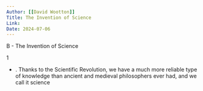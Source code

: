 ```yaml
---
Author: [[David Wootton]]
Title: The Invention of Science
Link: 
Date: 2024-07-06
---
```

B - The Invention of Science

1
- . Thanks to the Scientific Revolution, we have a much more reliable type of knowledge than ancient and medieval philosophers ever had, and we call it science
